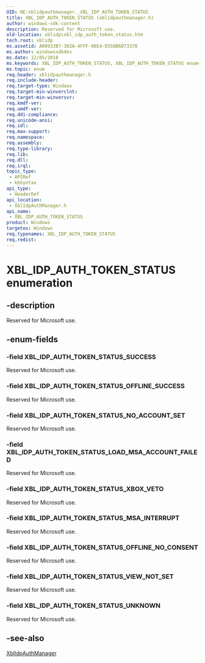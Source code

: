 ```yaml
---
UID: NE:xblidpauthmanager._XBL_IDP_AUTH_TOKEN_STATUS
title: XBL_IDP_AUTH_TOKEN_STATUS (xblidpauthmanager.h)
author: windows-sdk-content
description: Reserved for Microsoft use.
old-location: xblidp\xbl_idp_auth_token_status.htm
tech.root: xblidp
ms.assetid: A00933B7-382A-4FFF-98E4-D558B6D73370
ms.author: windowssdkdev
ms.date: 12/05/2018
ms.keywords: XBL_IDP_AUTH_TOKEN_STATUS, XBL_IDP_AUTH_TOKEN_STATUS enumeration, XBL_IDP_AUTH_TOKEN_STATUS_LOAD_MSA_ACCOUNT_FAILED, XBL_IDP_AUTH_TOKEN_STATUS_MSA_INTERRUPT, XBL_IDP_AUTH_TOKEN_STATUS_NO_ACCOUNT_SET, XBL_IDP_AUTH_TOKEN_STATUS_OFFLINE_NO_CONSENT, XBL_IDP_AUTH_TOKEN_STATUS_OFFLINE_SUCCESS, XBL_IDP_AUTH_TOKEN_STATUS_SUCCESS, XBL_IDP_AUTH_TOKEN_STATUS_UNKNOWN, XBL_IDP_AUTH_TOKEN_STATUS_VIEW_NOT_SET, XBL_IDP_AUTH_TOKEN_STATUS_XBOX_VETO, xblidp.xbl_idp_auth_token_status, xblidpauthmanager/XBL_IDP_AUTH_TOKEN_STATUS, xblidpauthmanager/XBL_IDP_AUTH_TOKEN_STATUS_LOAD_MSA_ACCOUNT_FAILED, xblidpauthmanager/XBL_IDP_AUTH_TOKEN_STATUS_MSA_INTERRUPT, xblidpauthmanager/XBL_IDP_AUTH_TOKEN_STATUS_NO_ACCOUNT_SET, xblidpauthmanager/XBL_IDP_AUTH_TOKEN_STATUS_OFFLINE_NO_CONSENT, xblidpauthmanager/XBL_IDP_AUTH_TOKEN_STATUS_OFFLINE_SUCCESS, xblidpauthmanager/XBL_IDP_AUTH_TOKEN_STATUS_SUCCESS, xblidpauthmanager/XBL_IDP_AUTH_TOKEN_STATUS_UNKNOWN, xblidpauthmanager/XBL_IDP_AUTH_TOKEN_STATUS_VIEW_NOT_SET, xblidpauthmanager/XBL_IDP_AUTH_TOKEN_STATUS_XBOX_VETO
ms.topic: enum
req.header: xblidpauthmanager.h
req.include-header: 
req.target-type: Windows
req.target-min-winverclnt: 
req.target-min-winversvr: 
req.kmdf-ver: 
req.umdf-ver: 
req.ddi-compliance: 
req.unicode-ansi: 
req.idl: 
req.max-support: 
req.namespace: 
req.assembly: 
req.type-library: 
req.lib: 
req.dll: 
req.irql: 
topic_type:
 - APIRef
 - kbSyntax
api_type:
 - HeaderDef
api_location:
 - XblIdpAuthManager.h
api_name:
 - XBL_IDP_AUTH_TOKEN_STATUS
product: Windows
targetos: Windows
req.typenames: XBL_IDP_AUTH_TOKEN_STATUS
req.redist: 
---
```


# XBL_IDP_AUTH_TOKEN_STATUS enumeration


## -description


Reserved for Microsoft use.


## -enum-fields




### -field XBL_IDP_AUTH_TOKEN_STATUS_SUCCESS

Reserved for Microsoft use.


### -field XBL_IDP_AUTH_TOKEN_STATUS_OFFLINE_SUCCESS

Reserved for Microsoft use.


### -field XBL_IDP_AUTH_TOKEN_STATUS_NO_ACCOUNT_SET

Reserved for Microsoft use.


### -field XBL_IDP_AUTH_TOKEN_STATUS_LOAD_MSA_ACCOUNT_FAILED

Reserved for Microsoft use.


### -field XBL_IDP_AUTH_TOKEN_STATUS_XBOX_VETO

Reserved for Microsoft use.


### -field XBL_IDP_AUTH_TOKEN_STATUS_MSA_INTERRUPT

Reserved for Microsoft use.


### -field XBL_IDP_AUTH_TOKEN_STATUS_OFFLINE_NO_CONSENT

Reserved for Microsoft use.


### -field XBL_IDP_AUTH_TOKEN_STATUS_VIEW_NOT_SET

Reserved for Microsoft use.


### -field XBL_IDP_AUTH_TOKEN_STATUS_UNKNOWN

Reserved for Microsoft use.


## -see-also




<a href="https://msdn.microsoft.com/0e240db7-4306-4e3e-972f-a0072ed02109">XblIdpAuthManager</a>
 

 

